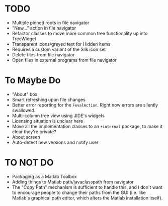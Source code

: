 TODO
=============

* Multiple pinned roots in file navigator
* "New..." action in file navigator
* Refactor classes to move more common tree functionality up into TreeWidget
* Transparent icons/greyed text for Hidden items
 * Requires a custom variant of the Silk icon set
* Delete files from file navigator
* Open files in external programs from file navigator

# To Maybe Do

* "About" box
* Smart refreshing upon file changes
* Better error reporting for the `FevalAction`. Right now errors are silently swallowed.
* Multi-column tree view using JIDE's widgets
 * Licensing situation is unclear here
* Move all the implementation classes to an `+internal` package, to make it clear they're private?
* About screen
* Auto-detect new versions and notify user

# TO NOT DO

* Packaging as a Matlab Toolbox
* Adding things to Matlab path/javaclasspath from navigator
 * The "Copy Path" mechanism is sufficient to handle this, and I don't want to encourage people to change their paths from the GUI (i.e. like Matlab's graphical path editor, which alters the Matlab installation itself).
